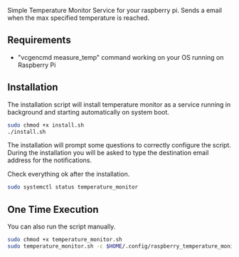 Simple Temperature Monitor Service for your raspberry pi. Sends a email when the max specified temperature is reached. 

## Requirements

- "vcgencmd measure_temp" command working on your OS running on Raspberry Pi



## Installation

The installation script will install temperature monitor as a service running in background and starting automatically on system boot.

```bash
sudo chmod +x install.sh
./install.sh
```

The installation will prompt some questions to correctly configure the script. During the installation you will be asked to type the destination email address for the notifications.

Check everything ok after the installation.

```bash
sudo systemctl status temperature_monitor
```



## One Time Execution

You can also run the script manually.

```bash
sudo chmod +x temperature_monitor.sh
sudo temperature_monitor.sh -c $HOME/.config/raspberry_temperature_monitor -v
```



